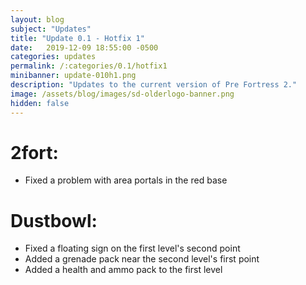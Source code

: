 ```yaml
---
layout: blog
subject: "Updates"
title: "Update 0.1 - Hotfix 1"
date:   2019-12-09 18:55:00 -0500
categories: updates
permalink: /:categories/0.1/hotfix1
minibanner: update-010h1.png
description: "Updates to the current version of Pre Fortress 2."
image: /assets/blog/images/sd-olderlogo-banner.png
hidden: false
---
```

# 2fort:
- Fixed a problem with area portals in the red base

# Dustbowl:
- Fixed a floating sign on the first level's second point
- Added a grenade pack near the second level's first point
- Added a health and ammo pack to the first level